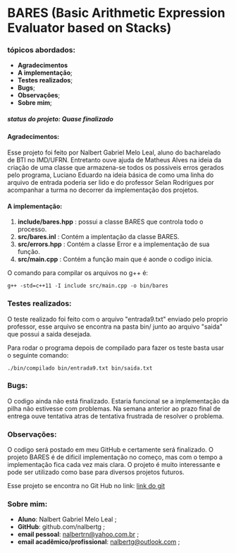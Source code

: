 # BARES (Basic Arithmetic Expression Evaluator based on Stacks)

### tópicos abordados:  
  
- **Agradecimentos**
- **A implementação**;
- **Testes realizados**;
- **Bugs**;
- **Observações**;
- **Sobre mim**;

##### status do projeto: **Quase finalizado**  

#### Agradecimentos:  
  
  Esse projeto foi feito por Nalbert Gabriel Melo Leal, aluno do bacharelado de BTI no IMD/UFRN. Entretanto ouve ajuda de Matheus Alves na ideia da criação de uma classe que armazena-se todos os possiveis erros gerados pelo programa, Luciano Eduardo na ideia básica de como uma linha do arquivo de entrada poderia ser lido e do professor Selan Rodrigues por acompanhar a turma no decorrer da implementação dos projetos.

#### A implementação:  
  
  1) **include/bares.hpp** : possui a classe BARES que controla todo o processo.
  2) **src/bares.inl** : Contém a implentação da classe BARES.
  3) **src/errors.hpp** : Contém a classe Error e a implementação de sua função.
  4) **src/main.cpp** : Contém a função main que é aonde o codigo inicia.
  
   O comando para compilar os arquivos no g++ é:
  
    g++ -std=c++11 -I include src/main.cpp -o bin/bares
  
### Testes realizados:
  
  O teste realizado foi feito com o arquivo "entrada9.txt" enviado pelo proprio professor, esse arquivo se encontra na pasta bin/ junto ao arquivo "saida" que possui a saida desejada.
  
  Para rodar o programa depois de compilado para fazer os teste basta usar o seguinte comando:
  
    ./bin/compilado bin/entrada9.txt bin/saida.txt
    
### Bugs:
  
  O codigo ainda não está finalizado. Estaria funcional se a implementação da pilha não estivesse com problemas. Na semana anterior ao prazo final de entrega ouve tentativa atras de tentativa frustrada de resolver o problema.

### Observações:

  O codigo será postado em meu GitHub e certamente será finalizado. O projeto BARES é de dificil implementação no começo, mas com o tempo a implementação fica cada vez mais clara. O projeto é muito interessante e pode ser utilizado como base para diversos projetos futuros.

  Esse projeto se encontra no Git Hub no link:
  [link do git]( https://github.com/nalbertg/Projeto-BARES)

### Sobre mim:
    
- **Aluno**: Nalbert Gabriel Melo Leal ;
- **GitHub**: github.com/nalbertg ;
- **email pessoal**: nalbertrn@yahoo.com.br ;
- **email acadêmico/profissional**: nalbertg@outlook.com ;
    
  
